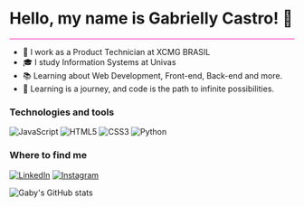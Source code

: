 # Hello, my name is Gabrielly Castro! 👋
<hr style="border: 0; height: 1px; background-color: #ff12ac;">

- 💼 I work as a Product Technician at XCMG BRASIL
- 🎓 I study Information Systems at Univas
- 📚 Learning about Web Development, Front-end, Back-end and more.
- 🚀 Learning is a journey, and code is the path to infinite possibilities.



### Technologies and tools
![JavaScript](https://img.shields.io/badge/-JavaScript-F7DF1E?style=flat&logo=javascript&logoColor=black)
![HTML5](https://img.shields.io/badge/-HTML5-E34F26?style=flat&logo=html5&logoColor=white)
![CSS3](https://img.shields.io/badge/-CSS3-1572B6?style=flat&logo=css3&logoColor=white)
![Python](https://img.shields.io/badge/-Python-3776AB?style=flat&logo=python&logoColor=white)



### Where to find me
[![LinkedIn](https://img.shields.io/badge/-LinkedIn-blue?style=flat&logo=linkedin)](https://www.linkedin.com/in/gabriellycastropaula?utm_source=share&utm_campaign=share_via&utm_content=profile&utm_medium=ios_app)
[![Instagram](https://img.shields.io/badge/-Instagram-E4405F?style=flat&logo=instagram&logoColor=white)](https://www.instagram.com/eigabycastro/profilecard/?igsh=MXdpb2xnZzJ3aGE5cw==)





![Gaby's GitHub stats](https://github-readme-stats.vercel.app/api?username=eigabycastro&show_icons=true&theme=radical)
